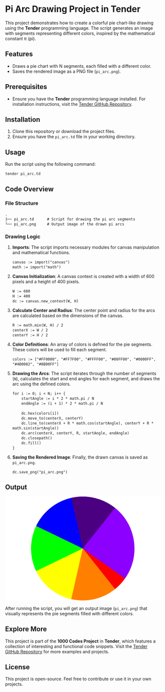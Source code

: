 # Pi Arc Drawing Project in Tender

This project demonstrates how to create a colorful pie chart-like drawing using the **Tender** programming language. The script generates an image with segments representing different colors, inspired by the mathematical constant π (pi).

## Features

- Draws a pie chart with N segments, each filled with a different color.
- Saves the rendered image as a PNG file (`pi_arc.png`).

## Prerequisites

- Ensure you have the **Tender** programming language installed. For installation instructions, visit the [Tender GitHub Repository](https://github.com/2dprototype/tender).

## Installation

1. Clone this repository or download the project files.
2. Ensure you have the `pi_arc.td` file in your working directory.

## Usage

Run the script using the following command:

```bash
tender pi_arc.td
```

## Code Overview

### File Structure

```
.
├── pi_arc.td      # Script for drawing the pi arc segments
└── pi_arc.png     # Output image of the drawn pi arcs
```

### Drawing Logic

1. **Imports**:
   The script imports necessary modules for canvas manipulation and mathematical functions.

   ```tender
   canvas := import("canvas")
   math := import("math")
   ```

2. **Canvas Initialization**:
   A canvas context is created with a width of 600 pixels and a height of 400 pixels.

   ```tender
   W := 600
   H := 400
   dc := canvas.new_context(W, H)
   ```

3. **Calculate Center and Radius**:
   The center point and radius for the arcs are calculated based on the dimensions of the canvas.

   ```tender
   R := math.min(W, H) / 2
   centerX := W / 2
   centerY := H / 2
   ```

4. **Color Definitions**:
   An array of colors is defined for the pie segments. These colors will be used to fill each segment.

   ```tender
   colors := ["#FF0000", "#FF7F00", "#FFFF00", "#00FF00", "#0000FF", "#4B0082", "#8B00FF"]
   ```

5. **Drawing the Arcs**:
   The script iterates through the number of segments (`N`), calculates the start and end angles for each segment, and draws the arc using the defined colors.

   ```tender
   for i := 0; i < N; i++ {
       startAngle := i * 2 * math.pi / N
       endAngle := (i + 1) * 2 * math.pi / N

       dc.hex(colors[i])
       dc.move_to(centerX, centerY)
       dc.line_to(centerX + R * math.cos(startAngle), centerY + R * math.sin(startAngle))
       dc.arc(centerX, centerY, R, startAngle, endAngle)
       dc.closepath()
       dc.fill()
   }
   ```

6. **Saving the Rendered Image**:
   Finally, the drawn canvas is saved as `pi_arc.png`.

   ```tender
   dc.save_png("pi_arc.png")
   ```

## Output
![Output](./pi_arc.png)

After running the script, you will get an output image (`pi_arc.png`) that visually represents the pie segments filled with different colors.

## Explore More

This project is part of the **1000 Codes Project** in **Tender**, which features a collection of interesting and functional code snippets. Visit the [Tender GitHub Repository](https://github.com/2dprototype/tender) for more examples and projects.

## License

This project is open-source. Feel free to contribute or use it in your own projects.
